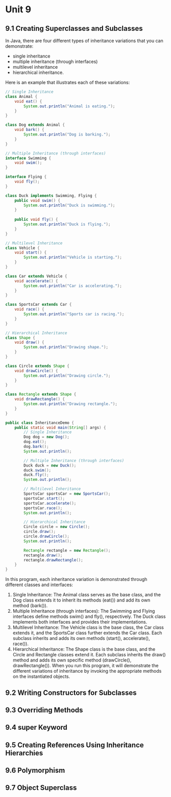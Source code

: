 # Unit 9

## 9.1 Creating Superclasses and Subclasses

In Java, there are four different types of inheritance variations that you can demonstrate:

- single inheritance
- multiple inheritance (through interfaces)
- multilevel inheritance
- hierarchical inheritance. 

Here is an example that illustrates each of these variations:

```java
// Single Inheritance
class Animal {
    void eat() {
        System.out.println("Animal is eating.");
    }
}

class Dog extends Animal {
    void bark() {
        System.out.println("Dog is barking.");
    }
}

// Multiple Inheritance (through interfaces)
interface Swimming {
    void swim();
}

interface Flying {
    void fly();
}

class Duck implements Swimming, Flying {
    public void swim() {
        System.out.println("Duck is swimming.");
    }
    
    public void fly() {
        System.out.println("Duck is flying.");
    }
}

// Multilevel Inheritance
class Vehicle {
    void start() {
        System.out.println("Vehicle is starting.");
    }
}

class Car extends Vehicle {
    void accelerate() {
        System.out.println("Car is accelerating.");
    }
}

class SportsCar extends Car {
    void race() {
        System.out.println("Sports car is racing.");
    }
}

// Hierarchical Inheritance
class Shape {
    void draw() {
        System.out.println("Drawing shape.");
    }
}

class Circle extends Shape {
    void drawCircle() {
        System.out.println("Drawing circle.");
    }
}

class Rectangle extends Shape {
    void drawRectangle() {
        System.out.println("Drawing rectangle.");
    }
}

public class InheritanceDemo {
    public static void main(String[] args) {
        // Single Inheritance
        Dog dog = new Dog();
        dog.eat();
        dog.bark();
        System.out.println();

        // Multiple Inheritance (through interfaces)
        Duck duck = new Duck();
        duck.swim();
        duck.fly();
        System.out.println();

        // Multilevel Inheritance
        SportsCar sportsCar = new SportsCar();
        sportsCar.start();
        sportsCar.accelerate();
        sportsCar.race();
        System.out.println();

        // Hierarchical Inheritance
        Circle circle = new Circle();
        circle.draw();
        circle.drawCircle();
        System.out.println();

        Rectangle rectangle = new Rectangle();
        rectangle.draw();
        rectangle.drawRectangle();
    }
}
```

In this program, each inheritance variation is demonstrated through different classes and interfaces:
1.	Single Inheritance: The Animal class serves as the base class, and the Dog class extends it to inherit its methods (eat()) and add its own method (bark()).
2.	Multiple Inheritance (through interfaces): The Swimming and Flying interfaces define methods swim() and fly(), respectively. The Duck class implements both interfaces and provides their implementations.
3.	Multilevel Inheritance: The Vehicle class is the base class, the Car class extends it, and the SportsCar class further extends the Car class. Each subclass inherits and adds its own methods (start(), accelerate(), race()).
4.	Hierarchical Inheritance: The Shape class is the base class, and the Circle and Rectangle classes extend it. Each subclass inherits the draw() method and adds its own specific method (drawCircle(), drawRectangle()).
When you run this program, it will demonstrate the different variations of inheritance by invoking the appropriate methods on the instantiated objects.


## 9.2 Writing Constructors for Subclasses

## 9.3 Overriding Methods

## 9.4 super Keyword

## 9.5 Creating References Using Inheritance Hierarchies

## 9.6 Polymorphism

## 9.7 Object Superclass

